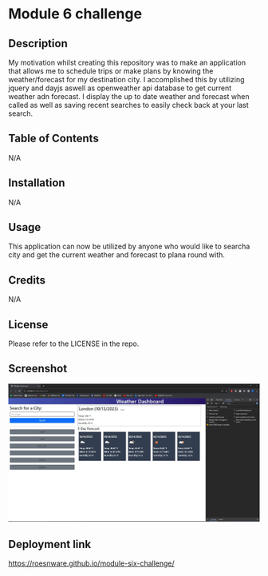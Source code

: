 # Module 6 challenge 

## Description

My motivation whilst creating this repository was to make an application that allows me to schedule trips or make plans by knowing the weather/forecast for my destination city. I accomplished this by utilizing jquery and dayjs aswell as openweather api database to get current weather adn forecast. I display the up to date weather and forecast when called as well as saving recent searches to easily check back at your last search.

## Table of Contents 

N/A

## Installation

N/A

## Usage

This application can now be utilized by anyone who would like to searcha city and get the current weather and forecast to plana round with.

## Credits

N/A

## License

Please refer to the LICENSE in the repo.

## Screenshot

![Alt text](screenshot.JPG)

## Deployment link

https://roesnware.github.io/module-six-challenge/
